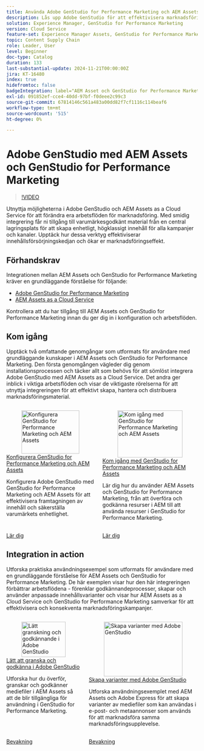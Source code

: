 ```yaml
---
title: Använda Adobe GenStudio for Performance Marketing och AEM Assets
description: Lås upp Adobe GenStudio för att effektivisera marknadsföringen. Få tillgång till varumärkesgodkänt material och skapa enhetligt, högkvalitativt innehåll i alla kanaler.
solution: Experience Manager, GenStudio for Performance Marketing
version: Cloud Service
feature-set: Experience Manager Assets, GenStudio for Performance Marketing
topic: Content Supply Chain
role: Leader, User
level: Beginner
doc-type: Catalog
duration: 133
last-substantial-update: 2024-11-21T00:00:00Z
jira: KT-16480
index: true
hidefromtoc: false
badgeIntegration: label="AEM Asset och GenStudio for Performance Marketing" type="positive"
exl-id: 091852ef-cce4-40dd-97bf-f0deee2c99c3
source-git-commit: 67814146c561a483a00dd82f7cf1116c114beaf6
workflow-type: tm+mt
source-wordcount: '515'
ht-degree: 0%

---
```


# Adobe GenStudio med AEM Assets och GenStudio for Performance Marketing

>[!VIDEO](https://video.tv.adobe.com/v/3439263/?learn=on)

Utnyttja möjligheterna i Adobe GenStudio och AEM Assets as a Cloud Service för att förändra era arbetsflöden för marknadsföring. Med smidig integrering får ni tillgång till varumärkesgodkänt material från en central lagringsplats för att skapa enhetligt, högklassigt innehåll för alla kampanjer och kanaler. Upptäck hur dessa verktyg effektiviserar innehållsförsörjningskedjan och ökar er marknadsföringseffekt.

## Förhandskrav

Integrationen mellan AEM Assets och GenStudio for Performance Marketing kräver en grundläggande förståelse för följande:

* [Adobe GenStudio for Performance Marketing](https://experienceleague.adobe.com/en/browse/genstudio-for-performance-marketing)
* [AEM Assets as a Cloud Service](https://experienceleague.adobe.com/en/docs/experience-manager-cloud-service/content/assets/overview)

Kontrollera att du har tillgång till AEM Assets och GenStudio for Performance Marketing innan du ger dig in i konfiguration och arbetsflöden.

## Kom igång

Upptäck två omfattande genomgångar som utformats för användare med grundläggande kunskaper i AEM Assets och GenStudio for Performance Marketing. Den första genomgången vägleder dig genom installationsprocessen och täcker allt som behövs för att sömlöst integrera Adobe GenStudio med AEM Assets as a Cloud Service. Det andra ger inblick i viktiga arbetsflöden och visar de viktigaste rörelserna för att utnyttja integreringen för att effektivt skapa, hantera och distribuera marknadsföringsmaterial.

<!-- CARDS 

* https://experienceleague.adobe.com/en/docs/integrations-learn/experience-cloud/tutorials/genstudio-for-performance-marketing-experience-manager/setup
    {title=Set up GenStudio for Performance Marketing and AEM Assets}
    {cta=Learn}
    {image=https://experienceleague.adobe.com/en/docs/integrations-learn/experience-cloud/solution-categories/media_1f4cfd2b3f7e2e83862f8a00ce6fc4cd4b21650d1.png?width=2000&format=webply&optimize=medium}
* https://experienceleague.adobe.com/en/docs/integrations-learn/experience-cloud/tutorials/genstudio-for-performance-marketing-experience-manager/integration-walkthrough
    {title=Get started with GenStudio for Performance Marketing and AEM Assets}
    {cta=Learn}

-->
<!-- START CARDS HTML - DO NOT MODIFY BY HAND -->
<div class="columns">
    <div class="column is-half-tablet is-half-desktop is-one-third-widescreen" aria-label="Set up GenStudio for Performance Marketing and AEM Assets">
        <div class="card" style="height: 100%; display: flex; flex-direction: column; height: 100%;">
            <div class="card-image">
                <figure class="image x-is-16by9">
                    <a href="https://experienceleague.adobe.com/en/docs/integrations-learn/experience-cloud/tutorials/genstudio-for-performance-marketing-experience-manager/setup" title="Konfigurera GenStudio for Performance Marketing och AEM Assets" target="_blank" rel="referrer">
                        <img class="is-bordered-r-small" src="https://experienceleague.adobe.com/en/docs/integrations-learn/experience-cloud/solution-categories/media_1f4cfd2b3f7e2e83862f8a00ce6fc4cd4b21650d1.png?width=400&format=webply&optimize=medium" alt="Konfigurera GenStudio for Performance Marketing och AEM Assets"
                             style="width: 100%; aspect-ratio: 16 / 9; object-fit: cover; overflow: hidden; display: block; margin: auto;">
                    </a>
                </figure>
            </div>
            <div class="card-content is-padded-small" style="display: flex; flex-direction: column; flex-grow: 1; justify-content: space-between;">
                <div class="top-card-content">
                    <p class="headline is-size-6 has-text-weight-bold">
                        <a href="https://experienceleague.adobe.com/en/docs/integrations-learn/experience-cloud/tutorials/genstudio-for-performance-marketing-experience-manager/setup" target="_blank" rel="referrer" title="Konfigurera GenStudio for Performance Marketing och AEM Assets">Konfigurera GenStudio for Performance Marketing och AEM Assets</a>
                    </p>
                    <p class="is-size-6">Konfigurera Adobe GenStudio med GenStudio for Performance Marketing och AEM Assets för att effektivisera framtagningen av innehåll och säkerställa varumärkets enhetlighet.</p>
                </div>
                <a href="https://experienceleague.adobe.com/en/docs/integrations-learn/experience-cloud/tutorials/genstudio-for-performance-marketing-experience-manager/setup" target="_blank" rel="referrer" class="spectrum-Button spectrum-Button--outline spectrum-Button--primary spectrum-Button--sizeM" style="align-self: flex-start; margin-top: 1rem;">
                    <span class="spectrum-Button-label has-no-wrap has-text-weight-bold">Lär dig</span>
                </a>
            </div>
        </div>
    </div>
    <div class="column is-half-tablet is-half-desktop is-one-third-widescreen" aria-label="Get started with GenStudio for Performance Marketing and AEM Assets">
        <div class="card" style="height: 100%; display: flex; flex-direction: column; height: 100%;">
            <div class="card-image">
                <figure class="image x-is-16by9">
                    <a href="https://experienceleague.adobe.com/en/docs/integrations-learn/experience-cloud/tutorials/genstudio-for-performance-marketing-experience-manager/integration-walkthrough" title="Kom igång med GenStudio for Performance Marketing och AEM Assets" target="_blank" rel="referrer">
                        <img class="is-bordered-r-small" src="https://video.tv.adobe.com/v/3439264/?format=jpeg&nocache=1739560516243" alt="Kom igång med GenStudio for Performance Marketing och AEM Assets"
                             style="width: 100%; aspect-ratio: 16 / 9; object-fit: cover; overflow: hidden; display: block; margin: auto;">
                    </a>
                </figure>
            </div>
            <div class="card-content is-padded-small" style="display: flex; flex-direction: column; flex-grow: 1; justify-content: space-between;">
                <div class="top-card-content">
                    <p class="headline is-size-6 has-text-weight-bold">
                        <a href="https://experienceleague.adobe.com/en/docs/integrations-learn/experience-cloud/tutorials/genstudio-for-performance-marketing-experience-manager/integration-walkthrough" target="_blank" rel="referrer" title="Kom igång med GenStudio for Performance Marketing och AEM Assets">Kom igång med GenStudio for Performance Marketing och AEM Assets</a>
                    </p>
                    <p class="is-size-6">Lär dig hur du använder AEM Assets och GenStudio for Performance Marketing, från att överföra och godkänna resurser i AEM till att använda resurser i GenStudio for Performance Marketing.</p>
                </div>
                <a href="https://experienceleague.adobe.com/en/docs/integrations-learn/experience-cloud/tutorials/genstudio-for-performance-marketing-experience-manager/integration-walkthrough" target="_blank" rel="referrer" class="spectrum-Button spectrum-Button--outline spectrum-Button--primary spectrum-Button--sizeM" style="align-self: flex-start; margin-top: 1rem;">
                    <span class="spectrum-Button-label has-no-wrap has-text-weight-bold">Lär dig</span>
                </a>
            </div>
        </div>
    </div>
</div>
<!-- END CARDS HTML - DO NOT MODIFY BY HAND -->

## Integration in action

Utforska praktiska användningsexempel som utformats för användare med en grundläggande förståelse för AEM Assets och GenStudio for Performance Marketing. De här exemplen visar hur den här integreringen förbättrar arbetsflödena - förenklar godkännandeprocesser, skapar och använder anpassade innehållsvarianter och visar hur AEM Assets as a Cloud Service och GenStudio for Performance Marketing samverkar för att effektivisera och konsekventa marknadsföringskampanjer.

<!-- CARDS 

* https://experienceleague.adobe.com/en/docs/integrations-learn/experience-cloud/tutorials/genstudio-for-performance-marketing-experience-manager/use-cases/use-case-1
* https://experienceleague.adobe.com/en/docs/integrations-learn/experience-cloud/tutorials/genstudio-for-performance-marketing-experience-manager/use-cases/use-case-2

-->
<!-- START CARDS HTML - DO NOT MODIFY BY HAND -->
<div class="columns">
    <div class="column is-half-tablet is-half-desktop is-one-third-widescreen" aria-label="Lightweight review and approval in Adobe GenStudio">
        <div class="card" style="height: 100%; display: flex; flex-direction: column; height: 100%;">
            <div class="card-image">
                <figure class="image x-is-16by9">
                    <a href="https://experienceleague.adobe.com/en/docs/integrations-learn/experience-cloud/tutorials/genstudio-for-performance-marketing-experience-manager/use-cases/use-case-1" title="Lätt granskning och godkännande i Adobe GenStudio" target="_blank" rel="referrer">
                        <img class="is-bordered-r-small" src="https://video.tv.adobe.com/v/3439265/?format=jpeg&nocache=1739560516635" alt="Lätt granskning och godkännande i Adobe GenStudio"
                             style="width: 100%; aspect-ratio: 16 / 9; object-fit: cover; overflow: hidden; display: block; margin: auto;">
                    </a>
                </figure>
            </div>
            <div class="card-content is-padded-small" style="display: flex; flex-direction: column; flex-grow: 1; justify-content: space-between;">
                <div class="top-card-content">
                    <p class="headline is-size-6 has-text-weight-bold">
                        <a href="https://experienceleague.adobe.com/en/docs/integrations-learn/experience-cloud/tutorials/genstudio-for-performance-marketing-experience-manager/use-cases/use-case-1" target="_blank" rel="referrer" title="Lätt granskning och godkännande i Adobe GenStudio">Lätt att granska och godkänna i Adobe GenStudio</a>
                    </p>
                    <p class="is-size-6">Utforska hur du överför, granskar och godkänner mediefiler i AEM Assets så att de blir tillgängliga för användning i GenStudio for Performance Marketing.</p>
                </div>
                <a href="https://experienceleague.adobe.com/en/docs/integrations-learn/experience-cloud/tutorials/genstudio-for-performance-marketing-experience-manager/use-cases/use-case-1" target="_blank" rel="referrer" class="spectrum-Button spectrum-Button--outline spectrum-Button--primary spectrum-Button--sizeM" style="align-self: flex-start; margin-top: 1rem;">
                    <span class="spectrum-Button-label has-no-wrap has-text-weight-bold">Bevakning</span>
                </a>
            </div>
        </div>
    </div>
    <div class="column is-half-tablet is-half-desktop is-one-third-widescreen" aria-label="Create variants with Adobe GenStudio">
        <div class="card" style="height: 100%; display: flex; flex-direction: column; height: 100%;">
            <div class="card-image">
                <figure class="image x-is-16by9">
                    <a href="https://experienceleague.adobe.com/en/docs/integrations-learn/experience-cloud/tutorials/genstudio-for-performance-marketing-experience-manager/use-cases/use-case-2" title="Skapa varianter med Adobe GenStudio" target="_blank" rel="referrer">
                        <img class="is-bordered-r-small" src="https://video.tv.adobe.com/v/3439266/?format=jpeg&nocache=1739560516573" alt="Skapa varianter med Adobe GenStudio"
                             style="width: 100%; aspect-ratio: 16 / 9; object-fit: cover; overflow: hidden; display: block; margin: auto;">
                    </a>
                </figure>
            </div>
            <div class="card-content is-padded-small" style="display: flex; flex-direction: column; flex-grow: 1; justify-content: space-between;">
                <div class="top-card-content">
                    <p class="headline is-size-6 has-text-weight-bold">
                        <a href="https://experienceleague.adobe.com/en/docs/integrations-learn/experience-cloud/tutorials/genstudio-for-performance-marketing-experience-manager/use-cases/use-case-2" target="_blank" rel="referrer" title="Skapa varianter med Adobe GenStudio">Skapa varianter med Adobe GenStudio</a>
                    </p>
                    <p class="is-size-6">Utforska användningsexemplet med AEM Assets och Adobe Express för att skapa varianter av mediefiler som kan användas i e-post- och metaannonser som används för att marknadsföra samma marknadsföringsupplevelse.</p>
                </div>
                <a href="https://experienceleague.adobe.com/en/docs/integrations-learn/experience-cloud/tutorials/genstudio-for-performance-marketing-experience-manager/use-cases/use-case-2" target="_blank" rel="referrer" class="spectrum-Button spectrum-Button--outline spectrum-Button--primary spectrum-Button--sizeM" style="align-self: flex-start; margin-top: 1rem;">
                    <span class="spectrum-Button-label has-no-wrap has-text-weight-bold">Bevakning</span>
                </a>
            </div>
        </div>
    </div>
</div>
<!-- END CARDS HTML - DO NOT MODIFY BY HAND -->


<br/>
<br/>